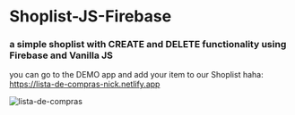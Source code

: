 # Shoplist-JS-Firebase
### a simple shoplist with CREATE and DELETE functionality using Firebase and Vanilla JS
you can go to the DEMO app and add your item to our Shoplist haha:
https://lista-de-compras-nick.netlify.app

![lista-de-compras](https://github.com/nixoletas/Shoplist-JS-Firebase/assets/66659340/e05f4724-8696-4cba-b72c-c89517cc9a99)
